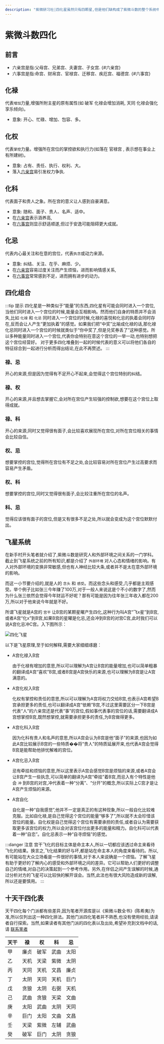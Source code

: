 ```yaml
---
description: "紫微研习社|四化星虽然只有四颗星,但是他们缺构成了紫微斗数的整个系统中的动态。相当于加了一个纬度,把平面的紫微斗数星盘变成了立体的。如果说星曜的组合是代表环境的话,那四化星就是念头。有人在逆境中精彩翻盘,也有人在顺风局中一事无成。所谓的强者从不抱怨环境,这个强者,就是这个念头。"
---
```


# 紫微斗数四化

## 前言

- 六亲宫是指:父母宫、兄弟宫、夫妻宫、子女宫. {#六亲宫}
- 六事宫是指:命宫、财帛宫、官禄宫、迁移宫、疾厄宫、福德宫. {#六事宫}

## 化禄 

代表`增加`力量,增强所附主星的原有属性(如 破军 化禄会增加消耗, 天同 化禄会强化享乐倾向)。

- 意象: 开心、忙碌、增加、包容、多。

## 化权

代表`掌控`力量。增强所在宫位的掌控欲和执行力(如落在 官禄宫 , 表示想在事业上有所建树)。

- 意象: 占有、责任、执行、权利、大。
- 落入[六亲宫](#六亲宫)易引发权力争执.

## 化科

代表面子和贵人之象。所在宫的意义让人感到自豪满意。

- 意象: 随和、面子、贵人、名声、适中。
- 在[六亲宫](#六亲宫)表示涵养高,
- 在[六事宫](#六事宫)则显示舒适顺遂,但过于安逸可能阻碍更大成就。

## 化忌

代表内心最关注和在意的宫位，代表`执念`或动力来源。

- 意象: 纠结、关注、在乎、麻烦、少。
- 在[六亲宫](#六亲宫)容易过度关注而产生烦恼，进而影响情感关系,
- 在[六事宫](#六事宫)常常感到不足，进而拥有进步的动力。

## 四化组合

:::tip 提示
四化星是一种类似于“能量”的东西,四化星有可能会同时进入一个宫位,当他们同时进入一个宫位的时候,能量会互相影响。然而他们自身的特质并不会消失,比如 `化禄` 和 `化忌` 同时进入一个宫位的时候,化禄的喜悦和化忌的执着会同时存在,反而会让人产生“更加执着”的感觉。如果我们把“中奖”比喻成化禄的话,那化禄化忌同时进入一个宫位的时候就类似于“你中奖了,但是兑奖券丢了”这种感觉。所以多种能量同时进入一个宫位,代表你会特别在意这个宫位的一举一动,也特别想把这个宫位经营好。
对于更多四化堆叠到一起的时候代表的意义可以将他们各自的特征综合到一起进行分析而得出结论,在此不再赘述。
:::

### 禄、忌

开心的来源,但是因为觉得有不足开心不起来,会觉得这个宫位特别的纠结。

### 禄、权

开心的来源,并且想去掌握它,会对所在宫位产生较强的控制欲,想要在这个宫位上取得成就。

### 禄、科

开心的来源,同时又觉得很有面子,会比较喜欢展现所在宫位,对所在宫位相关的事情会比较自信。

### 权、忌

想要掌控的宫位,觉得所在宫位有不足之处,会比较容易对所在宫位产生过高要求而容易产生矛盾。

### 权、科

想要掌控的宫位,同时又觉得很有面子,会比较注重所在宫位的名声。

### 科、忌

觉得应该很有面子的宫位,但是又有很多不足之处,所以就会变成为这个宫位默默付出。


## 飞星系统

在新手村开头笔者就介绍了,紫微斗数是研究人和外部环境之间关系的一门学科。截止到飞星系统之前的所有知识,都是介绍了 `外部环境` 对人心态和情绪的影响。有人对外部环境的变换非常敏感,但也有人神经比较大条,或者并不是太在意外部环境的影响。

而这一小节要介绍的,就是人的 `念头` 和 `感受`。而这些念头和感受,几乎都是主观感受。举个例子比如张三今年赚了100万,对于一般人来说这是个不小的数字了,然而为什么张三依然会觉得今年财运不好呢？那有可能是因为往年张三年收入都在200万,所以对于他来说今年就是不好。

所谓飞星就是A宫的 `宫干` 让B宫的某颗星曜产生四化,这种行为叫A宫“飞x星”到B宫,或者A宫“化x”到B宫,如果B宫的星曜是化忌,还会冲到B宫的对宫C宫,此时我们可以说A宫化忌冲C宫。入下图所示：

<img src="/static/feixing.png" alt="四化飞星" />

以下是飞星原理,至于如何解释,需要大家细细琢磨：

- A宫化禄入B宫

  由于化禄有增加的意思,所以可以理解为A宫让B宫的能量增加,也可以简单粗暴的翻译成A宫“喜欢”B宫,或者B宫是A宫快乐的来源,也可以理解为B宫是让A宫满意的。
  
- A宫化权入B宫
  
  化权有掌控和责任的意思,所以可以理解为A宫将权力交给B宫,也表示A宫希望B宫承担更多的责任,也可以翻译成A宫“依赖”B宫,不过这里需要区分一下B宫是代表“人”的六亲宫还是代表“事”的宫位,假如事代表事的宫位的话,需要翻译成A宫想掌控B宫,既然想掌控,就需要承担更多的责任,为B宫做得更多。

- A宫化科入B宫

  因为化科有贵人和名声的意思,所以A宫会认为B宫是他“面子”的来源,也因为如此A宫比较展示B宫的一些特质��将“贵人”的特质延展开来,也代表A宫会觉得B宫是能帮助他排忧解难的宫位。

- A宫化忌入B宫

  忌有牵挂和烦恼的意思,所以这里表示A宫会感觉B宫是烦恼的来源,或者A宫会让B宫产生一些执念,可以简单的翻译为A宫“牵挂”着B宫,而忌入有个特性是他会 `冲` 到B宫的对宫,冲代表着一种“分离”、“分开”的概念,所以实际上C宫才是让A宫产生烦恼的来源。

- A宫自化

  自化是一种“自我感觉”,他并不一定是真正的有这种现象,所以一般自化比较难克服。比如自化禄,是自己觉得这个宫位的能量“够多了”,所以就不太会珍惜该宫位的能量。自化权是自己觉得这个宫位有需要承担的责任,或者自认为需要获取更多该宫位的权力,所以会对该宫位付出更多的能量和精力。自化科可以代表着一种“自恋”。自化忌表示一种“自寻烦恼”的感觉。

:::danger 注意
宫干飞化的目标主体是命主本人,所以一切都应该透过命主来看待飞化的结果。换言之,飞化结果的好与坏,都是站在命主本人的角度来看待的。所以,有可能站在大众立场看是一件很好的事情,对于本人来说确是一个烦恼。了解飞星有助于更好的了解内心的感受和外部环境之间的差异。它可以帮助人们更好的调整自己的情绪,对自己的决策起到一个参考作用。另外,在伴侣之间产生误解的时候,通过分析对方的飞星可以比较快的解开误会。当然,此法也有很大风险造成新的误解,所以还是要慎用。
:::

## 十天干四化表

天干四化每个门派都有些差异,因为笔者开源库是以《紫微斗数全书》(陈希夷)为准,所以仅列出这一种四化排法。其他门派四化笔者并不熟悉,也没有使用经验,请读者自行探索。当然,如果读者有其他门派的四化表以及出处,希望补充到文档中的话,请 [联系笔者](../about.md#怎么联系我❓)

|天干|禄|权|科|忌|
|--|--|--|--|--|
|甲|廉贞|破军|武曲|太阳|
|乙|天机|天梁|紫微|太阴|
|丙|天同|天机|文昌|廉贞|
|丁|太阴|天同|天机|巨门|
|戊|贪狼|太阴|右弼|天机|
|己|武曲|贪狼|天梁|文曲|
|庚|太阳|武曲|太阴|天同|
|辛|巨门|太阳|文曲|文昌|
|壬|天梁|紫微|左辅|武曲|
|癸|破军|巨门|太阴|贪狼|
